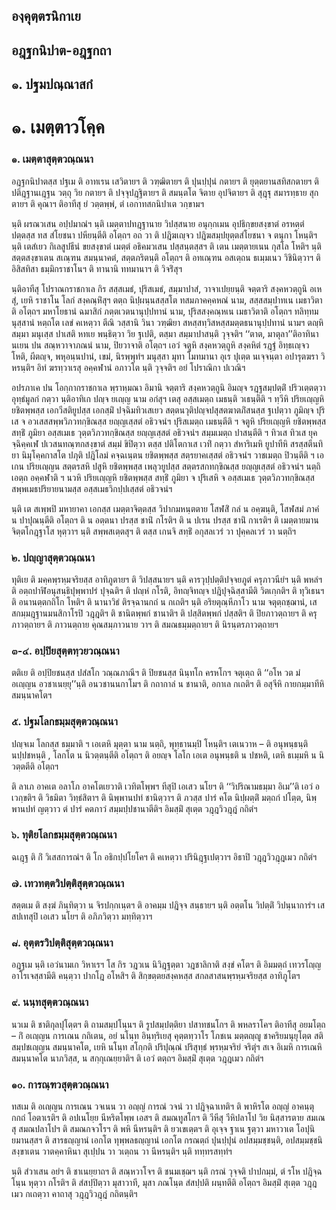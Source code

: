 <h2>องฺคุตฺตรนิกาเย</h2>
<h2>อฎฺฐกนิปาต-อฎฺฐกถา</h2>
<h2>๑. ปฐมปณฺณาสกํ</h2>
<h1>๑. เมตฺตาวโคฺค</h1>
<h3>๑. เมตฺตาสุตฺตวณฺณนา</h3>
<p> อฎฺฐกนิปาตสฺส    ปฐเม ติ อาทเรน เสวิตายฯ ติ วฑฺฒิตายฯ ติ ปุนปฺปุนํ กตายฯ ติ ยุตฺตยานสทิสกตายฯ ติ ปติฎฺฐานเฎฺฐน วตฺถุ วิย กตายฯ ติ ปจฺจุปฎฺฐิตายฯ ติ สมนฺตโต จิตาย อุปจิตายฯ ติ สุฎฺฐุ สมารทฺธาย สุกตายฯ ติ คุณาฯ ติอาทีสุ ยํ วตฺตพฺพํ, ตํ เอกาทสกนิปาเต วกฺขามฯ</p>


<p>นฺติ  ผรณวเสน อปฺปมาณํฯ นฺติ เมตฺตาปทฎฺฐานาย วิปสฺสนาย อนุกฺกเมน อุปธิกฺขยสงฺขาตํ อรหตฺตํ ปตฺตสฺส ทส สํโยชนา ปหียนฺตีติ อโตฺถฯ อถ วา ติ ปฎิฆเญฺจว ปฎิฆสมฺปยุตฺตสํโยชนา จ ตนุกา โหนฺติฯ นฺติ เตสํเยว กิเลสูปธีนํ ขยสงฺขาตํ เมตฺตํ อธิคมวเสน ปสฺสนฺตสฺสฯ ติ เตน เมตฺตายเนน กุสโล โหติฯ นฺติ  สตฺตสงฺขาเตน สเณฺฑน สมนฺนาคตํ, สตฺตภริตนฺติ อโตฺถฯ ติ อทเณฺฑน อสเตฺถน ธเมฺมเนว วิชินิตฺวาฯ ติ อิสิสทิสา ธมฺมิกราชาโนฯ ติ ทานานิ ททมานาฯ ติ วิจริํสุฯ</p>


<p>นฺติอาทีสุ โปราณกราชกาเล กิร สสฺสเมธํ, ปุริสเมธํ, สมฺมาปาสํ, วาจาเปยฺยนฺติ จตฺตาริ สงฺคหวตฺถูนิ อเหสุํ, เยหิ ราชาโน  โลกํ สงฺคณฺหิํสุฯ ตตฺถ นิปฺผนฺนสสฺสโต ทสมภาคคฺคหณํ  นาม, สสฺสสมฺปาทเน เมธาวิตาติ อโตฺถฯ มหาโยธานํ ฉมาสิกํ ภตฺตเวตนานุปฺปทานํ  นาม, ปุริสสงฺคณฺหเน เมธาวิตาติ อโตฺถฯ ทลิทฺทมนุสฺสานํ หตฺถโต เลขํ คเหตฺวา ตีณิ วสฺสานิ วินา วฑฺฒิยา สหสฺสทฺวิสหสฺสมตฺตธนานุปฺปทานํ  นามฯ ตญฺหิ สมฺมา มนุเสฺส ปาเสติ หทเย พนฺธิตฺวา วิย ฐเปติ, ตสฺมา สมฺมาปาสนฺติ วุจฺจติฯ ‘‘ตาต, มาตุลา’’ติอาทินา นเยน ปน สณฺหวาจาภณนํ  นาม, ปิยวาจาติ อโตฺถฯ เอวํ จตูหิ สงฺคหวตฺถูหิ สงฺคหิตํ รฎฺฐํ อิทฺธเญฺจว โหติ, ผีตญฺจ, พหุอนฺนปานํ, เขมํ, นิรพฺพุทํฯ มนุสฺสา มุทา โมทมานา อุเร ปุเตฺต นเจฺจนฺตา อปารุตฆรา วิหรนฺติฯ อิทํ ฆรทฺวาเรสุ อคฺคฬานํ อภาวโต นฺติ วุจฺจติฯ อยํ โปราณิกา ปเวณิฯ</p>


<p>อปรภาเค ปน โอกฺกากราชกาเล พฺราหฺมณา อิมานิ จตฺตาริ  สงฺคหวตฺถูนิ อิมญฺจ รฎฺฐสมฺปตฺติํ ปริวเตฺตตฺวา อุทฺธํมูลกํ กตฺวา นฺติอาทิเก ปญฺจ ยเญฺญ นาม อกํสุฯ เตสุ อสฺสเมตฺถ เมธนฺติ วเธนฺตีติ ฯ ทฺวีหิ ปริยเญฺญหิ ยชิตพฺพสฺส เอกวีสติยูปสฺส เอกสฺมิํ ปจฺฉิมทิวเสเยว สตฺตนวุติปญฺจปสุสตฆาตภิํสนสฺส ฐเปตฺวา ภูมิญฺจ ปุริเส จ อวเสสสพฺพวิภวทกฺขิณสฺส ยญฺญเสฺสตํ อธิวจนํฯ ปุริสเมตฺถ เมธนฺตีติ ฯ จตูหิ ปริยเญฺญหิ ยชิตพฺพสฺส สทฺธิํ ภูมิยา อสฺสเมเธ วุตฺตวิภวทกฺขิณสฺส ยญฺญเสฺสตํ อธิวจนํฯ สมฺมเมตฺถ ปาสนฺตีติ ฯ ทิวเส ทิวเส ยุคจฺฉิคฺคเฬ  ปเวสนทณฺฑกสงฺขาตํ สมฺมํ ขิปิตฺวา ตสฺส ปติโตกาเส เวทิํ กตฺวา สํหาริเมหิ ยูปาทีหิ สรสฺสตีนทิยา นิมุโคฺคกาสโต ปภุติ ปฎิโลมํ คจฺฉเนฺตน ยชิตพฺพสฺส สตฺรยาคเสฺสตํ อธิวจนํฯ วาชเมตฺถ ปิวนฺตีติ ฯ เอเกน ปริยเญฺญน สตฺตรสหิ ปสูหิ ยชิตพฺพสฺส เพลุวยูปสฺส สตฺตรสกทกฺขิณสฺส ยญฺญเสฺสตํ อธิวจนํฯ นตฺถิ เอตฺถ อคฺคฬาติ ฯ นวหิ ปริยเญฺญหิ ยชิตพฺพสฺส  สทฺธิํ ภูมิยา จ ปุริเสหิ จ อสฺสเมเธ วุตฺตวิภวทกฺขิณสฺส สพฺพเมธปริยายนามสฺส อสฺสเมธวิกปฺปเสฺสตํ อธิวจนํฯ</p>


<p>  นฺติ เต สเพฺพปิ มหายาคา เอกสฺส เมตฺตาจิตฺตสฺส วิปากมหนฺตตาย โสฬสิํ กลํ น อคฺฆนฺติ, โสฬสมํ ภาคํ น ปาปุณนฺตีติ อโตฺถฯ ติ น อตฺตนา ปรสฺส ชานิํ กโรติฯ ติ น ปเรน ปรสฺส ชานิํ กาเรติฯ ติ เมตฺตายมานจิตฺตโกฎฺฐาโส หุตฺวาฯ นฺติ สพฺพสเตฺตสุฯ ติ ตสฺส เกนจิ สทฺธิํ อกุสลเวรํ วา ปุคฺคลเวรํ วา นตฺถิฯ</p>


<h3>๒. ปญฺญาสุตฺตวณฺณนา</h3>
<p> ทุติเย ติ มคฺคพฺรหฺมจริยสฺส อาทิภูตายฯ ติ วิปสฺสนายฯ นฺติ คารวุปฺปตฺติปจฺจยภูตํ ครุภาวนียํฯ นฺติ พหลํฯ ติ อตฺถปาฬิอนุสนฺธิปุพฺพาปรํ ปุจฺฉติฯ ติ ปญฺหํ กโรติ, อิทญฺจิทญฺจ ปฎิปุจฺฉิสฺสามีติ วิตเกฺกติฯ ติ ทุวิเธนฯ ติ อนานตฺตกถิโก โหติฯ ติ นานาวิธํ ติรจฺฉานกถํ น กเถติฯ นฺติ อริยตุณฺหีภาโว นาม จตุตฺถชฺฌานํ, เสสกมฺมฎฺฐานมนสิกาโรปิ วฎฺฎติฯ ติ ชานิตพฺพกํ ชานาติฯ ติ ปสฺสิตพฺพกํ ปสฺสติฯ ติ  ปิยภาวตฺถายฯ ติ ครุภาวตฺถายฯ ติ ภาวนตฺถาย คุณสมฺภาวนาย วาฯ ติ สมณธมฺมตฺถายฯ ติ นิรนฺตรภาวตฺถายฯ</p>


<h3>๓-๔. อปฺปิยสุตฺตทฺวยวณฺณนา</h3>
<p> ตติเย ติ อปฺปิยชนสฺส ปสํสโก วณฺณภาณีฯ ติ ปิยชนสฺส  นินฺทโก ครหโกฯ จตุเตฺถ ติ ‘‘อโห วต มํ อเญฺญน อวชาเนยฺยุ’’นฺติ อนวชานนกาโมฯ ติ กถากาลํ น ชานาติ, อกาเล กเถติฯ ติ อสุจีหิ กายกมฺมาทีหิ สมนฺนาคโตฯ</p>


<h3>๕. ปฐมโลกธมฺมสุตฺตวณฺณนา</h3>
<p> ปญฺจเม โลกสฺส ธมฺมาติ ฯ เอเตหิ มุตฺตา นาม นตฺถิ, พุทฺธานมฺปิ โหนฺติฯ เตเนวาห – ติ อนุพนฺธนฺติ นปฺปชหนฺติ , โลกโต น นิวตฺตนฺตีติ อโตฺถฯ ติ อยญฺจ โลโก เอเต อนุพนฺธติ น ปชหติ, เตหิ ธเมฺมหิ น นิวตฺตตีติ อโตฺถฯ</p>


<p>ติ ลาเภ อาคเต อลาโภ อาคโตเยวาติ เวทิตโพฺพฯ ทีสุปิ เอเสว นโยฯ ติ ‘‘วิปริณามธมฺมา อิเม’’ติ เอวํ อเวกฺขติฯ ติ  วิธมิตา วิทฺธํสิตาฯ ติ นิพฺพานปทํ ชานิตฺวาฯ ติ ภวสฺส ปารํ คโต นิปฺผตฺติํ มตฺถกํ ปโตฺต, นิพฺพานปทํ ญตฺวาว ตํ ปารํ คตภาวํ สมฺมปฺปชานาตีติฯ อิมสฺมิํ สุเตฺต วฎฺฎวิวฎฺฎํ กถิตํฯ</p>


<h3>๖. ทุติยโลกธมฺมสุตฺตวณฺณนา</h3>
<p> ฉเฎฺฐ ติ กิํ วิเสสการณํฯ ติ โก อธิกปฺปโยโคฯ ติ คเหตฺวา ปรินิฎฺฐเปตฺวาฯ อิธาปิ วฎฺฎวิวฎฺฎเมว กถิตํฯ</p>


<h3>๗. เทวทตฺตวิปตฺติสุตฺตวณฺณนา</h3>
<p> สตฺตเม ติ สงฺฆํ ภินฺทิตฺวา น จิรปกฺกเนฺตฯ ติ อาคมฺม ปฎิจฺจ สนฺธายฯ นฺติ อตฺตโน วิปตฺติํ วิปนฺนาการํฯ เสสปเทสุปิ เอเสว นโยฯ ติ อภิภวิตฺวา มทฺทิตฺวาฯ</p>


<h3>๘. อุตฺตรวิปตฺติสุตฺตวณฺณนา</h3>
<p> อฎฺฐเม  นฺติ เอวํนามเก วิหาเรฯ โส กิร วฎวเน นิวิฎฺฐตฺตา วฎชาลิกาติ สงฺขํ คโตฯ ติ อิมมตฺถํ เทวรโญฺญ อาโรเจสฺสามีติ คนฺตฺวา ปากโฎ อโหสิฯ ติ สิกฺขตฺตยสงฺคหสฺส สกลสาสนพฺรหฺมจริยสฺส อาทิภูโตฯ</p>


<h3>๙. นนฺทสุตฺตวณฺณนา</h3>
<p> นวเม ติ ชาติกุลปุโตฺตฯ ติ ถามสมฺปโนฺนฯ ติ  รูปสมฺปตฺติยา ปสาทชนโกฯ ติ พหลราโคฯ ติอาทีสุ อยมโตฺถ – กิํ อเญฺญน การเณน  กถิเตน, อยํ นโนฺท อินฺทฺริเยสุ คุตฺตทฺวาโร โภชเน มตฺตญฺญู ชาคริยมนุยุโตฺต สติสมฺปชเญฺญน สมนฺนาคโต, เยหิ นโนฺท สโกฺกติ ปริปุณฺณํ ปริสุทฺธํ พฺรหฺมจริยํ จริตุํฯ สเจ อิเมหิ การเณหิ สมนฺนาคโต นาภวิสฺส, น สกฺกุเณยฺยาติฯ ติ เอวํ ตตฺถฯ อิมสฺมิํ สุเตฺต วฎฺฎเมว กถิตํฯ</p>


<h3>๑๐. การณฺฑวสุตฺตวณฺณนา</h3>
<p> ทสเม ติ อเญฺญน การเณน วจเนน วา อญฺญํ การณํ วจนํ วา ปฎิจฺฉาเทติฯ ติ พาหิรโต อญฺญํ อาคนฺตุกกถํ โอตาเรติฯ ติ อปเนโยฺย นีหริตโพฺพ เอสฯ ติ สมณทูสโกฯ ติ วีหีสุ วีหิปลาโป วิย นิสฺสารตาย สมเณสุ สมณปลาโปฯ ติ สมณกจวโรฯ ติ พหิ นีหรนฺติฯ ติ ยวเขเตฺตฯ ติ อุเจฺจ ฐาเน ฐตฺวา มหาวาเต โอปุนิยมานสฺสฯ ติ  สารธญฺญานํ เอกโต ทุพฺพลธญฺญานํ เอกโต กรณตฺถํ ปุนปฺปุนํ อปสมฺมชฺชนฺติ, อปสมฺมชฺชนิสงฺขาเตน วาตคฺคาหินา สุเปฺปน วา วเตฺถน วา นีหรนฺติฯ นฺติ ททฺทรสทฺทํฯ</p>


<p>นฺติ สํวาเสน อยํฯ ติ ชาเนยฺยาถฯ ติ สณฺหวาโจฯ ติ ชนมเชฺฌฯ นฺติ กรณํ วุจฺจติ ปาปกมฺมํ, ตํ รโห ปฎิจฺฉโนฺน หุตฺวา  กโรติฯ ติ สํสปฺปิตฺวา มุสาวาที, มุสา ภณโนฺต สํสปฺปติ ผนฺทตีติ อโตฺถฯ อิมสฺมิํ สุเตฺต วฎฺฎเมว กเถตฺวา คาถาสุ วฎฺฎวิวฎฺฎํ กถิตนฺติฯ</p>

</p>





